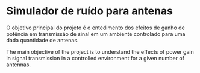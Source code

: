 # Simulador de ruído para antenas

O objetivo principal do projeto é o entedimento dos efeitos de ganho de potência em transmissão de sinal em um ambiente controlado para uma dada quantidade de antenas.

The main objective of the project is to understand the effects of power gain in signal transmission in a controlled environment for a given number of antennas.
